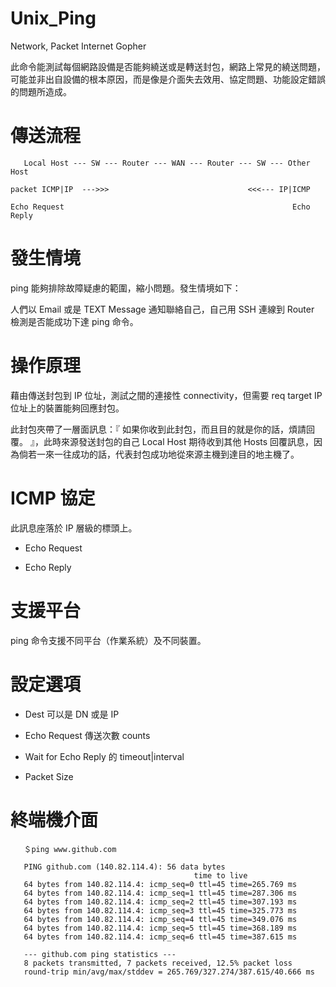 # Unix_Ping
Network, Packet Internet Gopher 

此命令能測試每個網路設備是否能夠繞送或是轉送封包，網路上常見的繞送問題，可能並非出自設備的根本原因，而是像是介面失去效用、協定問題、功能設定錯誤的問題所造成。

# 傳送流程



       Local Host --- SW --- Router --- WAN --- Router --- SW --- Other Host
       
    packet ICMP|IP  --->>>                               <<<--- IP|ICMP
       
    Echo Request                                                   Echo Reply
    
    

# 發生情境
ping 能夠排除故障疑慮的範圍，縮小問題。發生情境如下：

人們以 Email 或是 TEXT Message 通知聯絡自己，自己用 SSH 連線到 Router 檢測是否能成功下達 ping 命令。

# 操作原理

藉由傳送封包到 IP 位址，測試之間的連接性 connectivity，但需要 req target IP 位址上的裝置能夠回應封包。

此封包夾帶了一層面訊息：『 如果你收到此封包，而且目的就是你的話，煩請回覆。 』，此時來源發送封包的自己 Local Host 期待收到其他 Hosts 回覆訊息，因為倘若一來一往成功的話，代表封包成功地從來源主機到達目的地主機了。

# ICMP 協定

此訊息座落於 IP 層級的標頭上。

* Echo Request

* Echo Reply

# 支援平台

ping 命令支援不同平台（作業系統）及不同裝置。

# 設定選項

* Dest 可以是 DN 或是 IP

* Echo Request 傳送次數 counts

* Wait for Echo Reply 的 timeout|interval 

* Packet Size

# 終端機介面

       ＄ping www.github.com
>>>

       PING github.com (140.82.114.4): 56 data bytes
                                             time to live
       64 bytes from 140.82.114.4: icmp_seq=0 ttl=45 time=265.769 ms
       64 bytes from 140.82.114.4: icmp_seq=1 ttl=45 time=287.306 ms
       64 bytes from 140.82.114.4: icmp_seq=2 ttl=45 time=307.193 ms
       64 bytes from 140.82.114.4: icmp_seq=3 ttl=45 time=325.773 ms
       64 bytes from 140.82.114.4: icmp_seq=4 ttl=45 time=349.076 ms
       64 bytes from 140.82.114.4: icmp_seq=5 ttl=45 time=368.189 ms
       64 bytes from 140.82.114.4: icmp_seq=6 ttl=45 time=387.615 ms

>>>

       --- github.com ping statistics ---
       8 packets transmitted, 7 packets received, 12.5% packet loss
       round-trip min/avg/max/stddev = 265.769/327.274/387.615/40.666 ms

